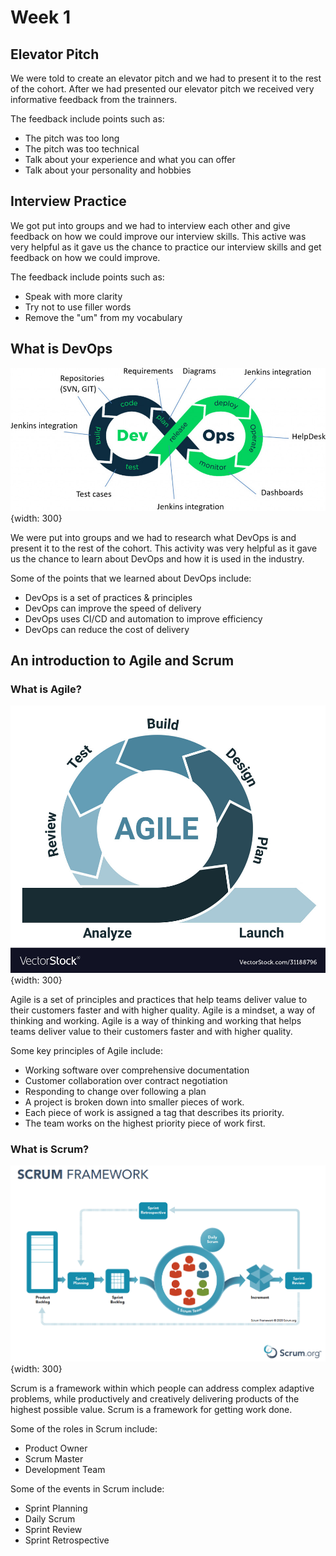 # Week 1

## Elevator Pitch

We were told to create an elevator pitch and we had to present it to the rest of the cohort.
After we had presented our elevator pitch we received very informative feedback from the trainners.

The feedback include points such as:

- The pitch was too long
- The pitch was too technical
- Talk about your experience and what you can offer
- Talk about your personality and hobbies

## Interview Practice

We got put into groups and we had to interview each other and give feedback on how we could improve our interview skills.
This active was very helpful as it gave us the chance to practice our interview skills and get feedback on how we could improve.

The feedback include points such as:

- Speak with more clarity
- Try not to use filler words
- Remove the "um" from my vocabulary

## What is DevOps

![What-is-DevOps](images/devopsDiagram.jpg){width: 300}

We were put into groups and we had to research what DevOps is and present it to the rest of the cohort.
This activity was very helpful as it gave us the chance to learn about DevOps and how it is used in the industry.

Some of the points that we learned about DevOps include:

- DevOps is a set of practices & principles
- DevOps can improve the speed of delivery
- DevOps uses CI/CD and automation to improve efficiency
- DevOps can reduce the cost of delivery

## An introduction to Agile and Scrum

### What is Agile?

![Agile](images/agileDiagram.jpg){width: 300}

Agile is a set of principles and practices that help teams deliver value to their customers faster and with higher quality. Agile is a mindset, a way of thinking and working.
Agile is a way of thinking and working that helps teams deliver value to their customers faster and with higher quality.

Some key principles of Agile include:

- Working software over comprehensive documentation
- Customer collaboration over contract negotiation
- Responding to change over following a plan
- A project is broken down into smaller pieces of work.
- Each piece of work is assigned a tag that describes its priority.
- The team works on the highest priority piece of work first.

### What is Scrum?

![SCRUM](images/scrumDiagram.png){width: 300}

Scrum is a framework within which people can address complex adaptive problems, while productively and creatively delivering products of the highest possible value. Scrum is a framework for getting work done.

Some of the roles in Scrum include:

- Product Owner
- Scrum Master
- Development Team

Some of the events in Scrum include:

- Sprint Planning
- Daily Scrum
- Sprint Review
- Sprint Retrospective
